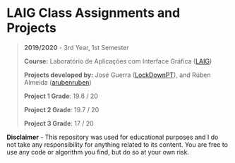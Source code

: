 # LAIG Class Assignments and Projects

> **2019/2020** - 3rd Year, 1st Semester
>
> **Course:** Laboratório de Aplicações com Interface Gráfica ([LAIG](https://sigarra.up.pt/feup/pt/ucurr_geral.ficha_uc_view?pv_ocorrencia_id=436446))
>
> **Projects developed by:** José Guerra ([LockDownPT](https://github.com/LockDownPT)), and Rúben Almeida ([arubenruben](https://github.com/arubenruben))
>
> **Project 1 Grade**: 19.6 / 20
>
> **Project 2 Grade**: 19.7 / 20
>
> **Project 3 Grade**: 17 / 20

**Disclaimer** - This repository was used for educational purposes and I do not take any responsibility for anything related to its content. You are free to use any code or algorithm you find, but do so at your own risk.
